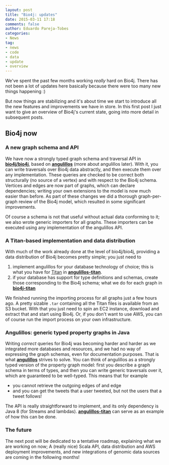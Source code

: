 ```yaml
---
layout: post
title: "Bio4j: updates"
date: 2015-03-11 17:18
comments: false
author: Eduardo Pareja-Tobes
categories:
- News
tag:
- news
- code
- data
- update
- overview
---
```


We've spent the past few months working _really_ hard on Bio4j. There has not been a lot of updates here basically because there were too many new things happening :) 

But now things are stabilizing and it's about time we start to introduce all the new features and improvements we have in store. In this first post I just want to give an overview of Bio4j's current state, going into more detail in subsequent posts.

## Bio4j now

### A new graph schema and API

We have now a strongly typed graph schema and traversal API in **[bio4j/bio4j](https://github.com/bio4j/bio4j)**, based on **[angulillos](https://github.com/bio4j/angulillos)** (more about angulillos later). With it, you can write traversals over Bio4j data abstractly, and then execute them over any implementation. These queries are checked to be correct both structurally (no source of a vertex) and with respect to the Bio4j schema. Vertices and edges are now part of graphs, which can declare dependencies; writing your own extensions to the model is now much easier than before. As part of these changes we did a thorough graph-per-graph review of the Bio4j model, which resulted in some significant improvements.

Of course a schema is not that useful without actual data conforming to it; we also wrote generic importers for all graphs. These importers can be executed using any implementation of the angulillos API.

### A Titan-based implementation and data distribution

With much of the work already done at the level of bio4j/bio4j, providing a data distribution of Bio4j becomes pretty simple; you just need to

1. implement angulillos for your database technology of choice; this is what you have for [Titan](http://thinkaurelius.github.io/titan/) in **[angulillos-titan](https://github.com/bio4j/angulillos-titan)**.
2. if your database has support for type definitions and schemas, create those corresponding to the Bio4j schema; what we do for each graph in **[bio4j-titan](https://github.com/bio4j/bio4j-titan)**

We finished running the importing process for all graphs just a few hours ago. A pretty sizable `.tar` containing all the Titan files is available from an S3 bucket. With that you just need to spin an EC2 instance, download and extract that and start using Bio4j. Or, if you don't want to use AWS, you can of course run the import process on your own infrastructure.

### Angulillos: generic typed property graphs in Java

Writing _correct_ queries for Bio4j was becoming harder and harder as we integrated more databases and resources, and we had no way of expressing the graph schemas, even for documentation purposes. That is what **[angulillos](https://github.com/bio4j/angulillos)** strives to solve. You can think of angulillos as a strongly typed version of the property graph model: first you describe a graph schema in terms of types, and then you can write generic traversals over it, which are guaranteed to be well-typed. This means that for example

- you cannot retrieve the outgoing edges of and edge
- and you can get the tweets that a user tweeted, but not the users that a tweet follows!

The API is really straightforward to implement, and its only dependency is Java 8 (for Streams and lambdas). **[angulillos-titan](https://github.com/bio4j/angulillos-titan)** can serve as an example of how this can be done.

### The future

The next post will be dedicated to a tentative roadmap, explaining what we are working on now; A (really nice) Scala API, data distribution and AWS deployment improvements, and new integrations of genomic data sources are coming in the following months!